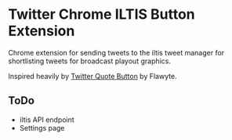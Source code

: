 # Twitter Chrome ILTIS Button Extension
Chrome extension for sending tweets to the iltis tweet manager for shortlisting tweets for broadcast playout graphics.

Inspired heavily by [Twitter Quote Button](https://github.com/flawyte/twitter-quote-button) by Flawyte.

## ToDo

* iltis API endpoint
* Settings page
